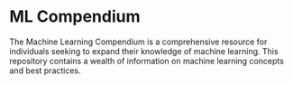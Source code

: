 # ML Compendium

The Machine Learning Compendium is a comprehensive resource for individuals seeking to expand their knowledge of machine learning. This repository contains a wealth of information on machine learning concepts and best practices.
